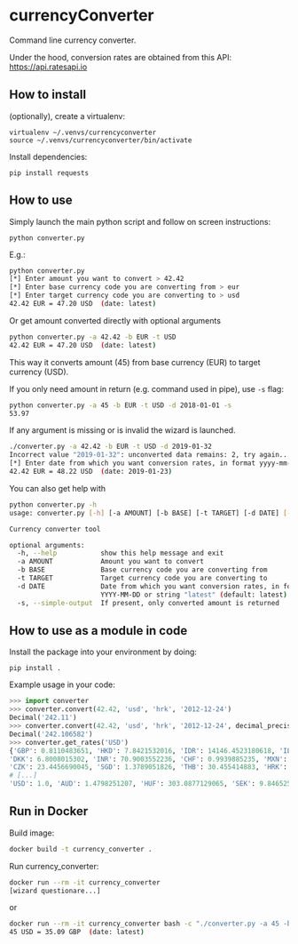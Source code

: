# currencyConverter

Command line currency converter. 

Under the hood, conversion rates are obtained from this API: https://api.ratesapi.io

## How to install

(optionally), create a virtualenv: 

```
virtualenv ~/.venvs/currencyconverter
source ~/.venvs/currencyconverter/bin/activate
```

Install dependencies: 

```
pip install requests
```


## How to use


Simply launch the main python script and follow on screen instructions: 
```
python converter.py 
```

E.g.:

```bash
python converter.py 
[*] Enter amount you want to convert > 42.42
[*] Enter base currency code you are converting from > eur
[*] Enter target currency code you are converting to > usd
42.42 EUR = 47.20 USD  (date: latest)
```

Or get amount converted directly with optional arguments

```bash
python converter.py -a 42.42 -b EUR -t USD
42.42 EUR = 47.20 USD  (date: latest)
```

This way it converts amount (45) from base currency (EUR) to target currency (USD).

If you only need amount in return (e.g. command used in pipe), use `-s` flag:
```bash
python converter.py -a 45 -b EUR -t USD -d 2018-01-01 -s
53.97
```

If any argument is missing or is invalid the wizard is launched.

```bash
./converter.py -a 42.42 -b EUR -t USD -d 2019-01-32
Incorrect value "2019-01-32": unconverted data remains: 2, try again...
[*] Enter date from which you want conversion rates, in format yyyy-mm-dd or string "latest" > 2019-01-23
42.42 EUR = 48.22 USD  (date: 2019-01-23)
```

You can also get help with

```bash
python converter.py -h
usage: converter.py [-h] [-a AMOUNT] [-b BASE] [-t TARGET] [-d DATE] [-s]

Currency converter tool

optional arguments:
  -h, --help           show this help message and exit
  -a AMOUNT            Amount you want to convert
  -b BASE              Base currency code you are converting from
  -t TARGET            Target currency code you are converting to
  -d DATE              Date from which you want conversion rates, in format
                       YYYY-MM-DD or string "latest" (default: latest)
  -s, --simple-output  If present, only converted amount is returned
```


## How to use as a module in code

Install the package into your environment by doing:

```
pip install .
```

Example usage in your code:

```python
>>> import converter
>>> converter.convert(42.42, 'usd', 'hrk', '2012-12-24')
Decimal('242.11')
>>> converter.convert(42.42, 'usd', 'hrk', '2012-12-24', decimal_precision=6)
Decimal('242.106582')
>>> converter.get_rates('USD')
{'GBP': 0.8110483651, 'HKD': 7.8421532016, 'IDR': 14146.4523180618, 'ILS': 3.4842881865, 
'DKK': 6.8008015302, 'INR': 70.9003552236, 'CHF': 0.9939885235, 'MXN': 19.5907641862, 
'CZK': 23.4456690045, 'SGD': 1.3789051826, 'THB': 30.455414883, 'HRK': 6.7597231078, 
# [...]
'USD': 1.0, 'AUD': 1.4798251207, 'HUF': 303.0877129065, 'SEK': 9.8465251844}
```


## Run in Docker

Build image:

```bash
docker build -t currency_converter .
```

Run currency_converter:
```bash
docker run --rm -it currency_converter
[wizard questionare...]
```
or
```bash
docker run --rm -it currency_converter bash -c "./converter.py -a 45 -b USD -t GBP"
45 USD = 35.09 GBP  (date: latest)
```
